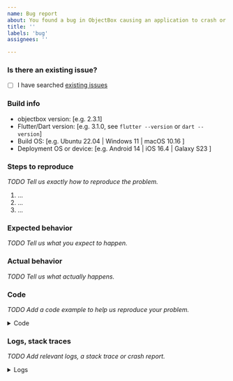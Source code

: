 ```yaml
---
name: Bug report
about: You found a bug in ObjectBox causing an application to crash or throw an exception, or something does not work right.
title: ''
labels: 'bug'
assignees: ''

---
```


<!--

If you are looking for support, please check out our documentation:
- https://docs.objectbox.io
- https://docs.objectbox.io/faq
- https://docs.objectbox.io/troubleshooting

-->

### Is there an existing issue?

- [ ] I have searched [existing issues](https://github.com/objectbox/objectbox-dart/issues)

### Build info

- objectbox version: [e.g. 2.3.1]
- Flutter/Dart version: [e.g. 3.1.0, see `flutter --version` or `dart --version`]
- Build OS: [e.g. Ubuntu 22.04 | Windows 11 | macOS 10.16 ]
- Deployment OS or device: [e.g. Android 14 | iOS 16.4 | Galaxy S23 ]

### Steps to reproduce

_TODO Tell us exactly how to reproduce the problem._

1. ...
2. ...
3. ...

### Expected behavior

_TODO Tell us what you expect to happen._

### Actual behavior

_TODO Tell us what actually happens._

### Code

_TODO Add a code example to help us reproduce your problem._

<!--

You can create a minimal package with e.g. `flutter create bug`.

Things you maybe should also include:
- the entity class
- the pubspec.yaml

You can also create a public GitHub repository and link to it below.

Please do not upload screenshots of text, use code blocks like below instead.

-->

<details><summary>Code</summary>

```dart
[Paste your code here]
```

</details>

### Logs, stack traces

_TODO Add relevant logs, a stack trace or crash report._

<!-- 

- Logs for the currently connected device are accessed using `flutter logs`.
- ObjectBox logs are tagged with e.g. Box.
- If an iOS device crashes, attach the device crash log: https://help.apple.com/xcode/mac/current/#/dev0f3181c2c
- If an iOS simulator crashes, attach the crash log from `~/Library/Logs/DiagnosticReports`.

You can choose to provide more details, e.g. the output of:

- pub deps --no-dev
- flutter doctor -v

-->

<details><summary>Logs</summary>

```console
[Paste your logs here]
```

</details>
